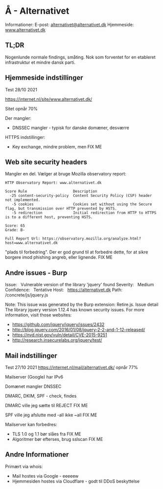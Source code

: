 


# Å - Alternativet

Informationer:
E-post: alternativet@alternativet.dk
Hjemmeside: www.alternativet.dk


## TL;DR

Nogenlunde normale findings, småting. Nok som forventet for en etableret infrastruktur et mindre dansk parti.

## Hjemmeside indstillinger

Test 28/10 2021

https://internet.nl/site/www.alternativet.dk/

Sitet opnår 70%

Der mangler:
* DNSSEC mangler - typisk for danske domæner, desværre

HTTPS indstillinger:

* Key exchange, mindre problem, men FIX ME


## Web site security headers

Mangler en del. Vælger at bruge Mozilla observatory report:

```
HTTP Observatory Report: www.alternativet.dk

Score Rule                     Description
  -25 content-security-policy  Content Security Policy (CSP) header not implemented.
   -5 cookies                  Cookies set without using the Secure flag, but transmission over HTTP prevented by HSTS.
   -5 redirection              Initial redirection from HTTP to HTTPS is to a different host, preventing HSTS.

Score: 65
Grade: B-

Full Report Url: https://observatory.mozilla.org/analyze.html?host=www.alternativet.dk
```

"plads til forbedring". Der er god grund til at forbedre dette, for at sikre borgere imod phishing angreb, eller lignende. FIX ME

## Andre issues - Burp


Issue:  
Vulnerable version of the library 'jquery' found
Severity:   Medium
Confidence:   Tentative
Host:   https://alternativet.dk
Path:   /concrete/js/jquery.js

Note: This issue was generated by the Burp extension: Retire.js.
Issue detail
The library jquery version 1.12.4 has known security issues. For more information, visit those websites:
* https://github.com/jquery/jquery/issues/2432
* http://blog.jquery.com/2016/01/08/jquery-2-2-and-1-12-released/
* https://nvd.nist.gov/vuln/detail/CVE-2015-9251
* http://research.insecurelabs.org/jquery/test/

## Mail indstillinger

Test 27/10 2021
https://internet.nl/mail/alternativet.dk/ opnår 77%

Mailserver (Google) har IPv6

Domænet mangler DNSSEC

DMARC, DKIM, SPF - check, findes

DMARC ville jeg sætte til REJECT FIX ME

SPF ville jeg afslutte med -all ikke ~all FIX ME

Mailserver kan forbedres:
* TLS 1.0 og 1.1 bør slåes fra FIX ME
* Algoritmer bør efterses, brug sslscan FIX ME


## Andre Informationer

Primært via whois:

* Mail hostes via Google - eeeeew
* Hjemmesiden hostes via Cloudflare - godt til DDoS beskyttelse
